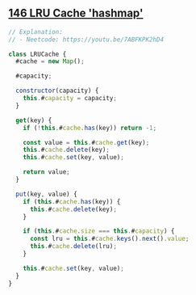 ## [146 LRU Cache 'hashmap'](https://leetcode.com/problems/lru-cache/description/)

<!-- notecardId: 1760193424881 -->

```js
// Explanation:
// - Neetcode: https://youtu.be/7ABFKPK2hD4

class LRUCache {
  #cache = new Map();

  #capacity;

  constructor(capacity) {
    this.#capacity = capacity;
  }

  get(key) {
    if (!this.#cache.has(key)) return -1;

    const value = this.#cache.get(key);
    this.#cache.delete(key);
    this.#cache.set(key, value);

    return value;
  }

  put(key, value) {
    if (this.#cache.has(key)) {
      this.#cache.delete(key);
    }

    if (this.#cache.size === this.#capacity) {
      const lru = this.#cache.keys().next().value;
      this.#cache.delete(lru);
    }

    this.#cache.set(key, value);
  }
}
```
